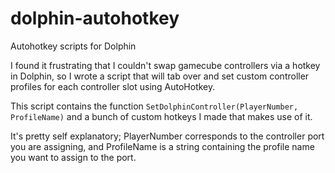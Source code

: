 # dolphin-autohotkey
Autohotkey scripts for Dolphin

I found it frustrating that I couldn't swap gamecube controllers via a hotkey in Dolphin, so I wrote a script that will tab over and set custom controller profiles for each controller slot using AutoHotkey.

This script contains the function `SetDolphinController(PlayerNumber, ProfileName)` and a bunch of custom hotkeys I made that makes use of it.

It's pretty self explanatory; PlayerNumber corresponds to the controller port you are assigning, and ProfileName is a string containing the profile name you want to assign to the port.
